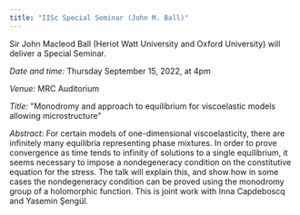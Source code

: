 ```yaml
---
title: "IISc Special Seminar (John M. Ball)"
---
```


Sir John Macleod Ball (Heriot Watt University and Oxford University) will deliver a Special Seminar.

_Date and time:_ Thursday September 15, 2022, at 4pm

_Venue:_ MRC Auditorium

_Title:_ "Monodromy and approach to equilibrium for viscoelastic models allowing microstructure"

_Abstract:_
For certain models of one-dimensional viscoelasticity, there are infinitely many equilibria
representing phase mixtures. In order to prove convergence as time tends to infinity of solutions
to a single equilibrium, it seems necessary to impose a nondegeneracy condition on the
constitutive equation for the stress. The talk will explain this, and show how in some cases
the nondegeneracy condition can be proved using the monodromy group of a holomorphic function.
This is joint work with Inna Capdeboscq and Yasemin Şengül.
